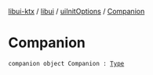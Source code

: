 [libui-ktx](../../index.md) / [libui](../index.md) / [uiInitOptions](index.md) / [Companion](./-companion.md)

# Companion

`companion object Companion : `[`Type`](../../kotlinx.cinterop/-c-struct-var/-type/index.md)